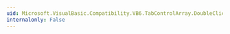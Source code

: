 ```yaml
---
uid: Microsoft.VisualBasic.Compatibility.VB6.TabControlArray.DoubleClick
internalonly: False
---
```

